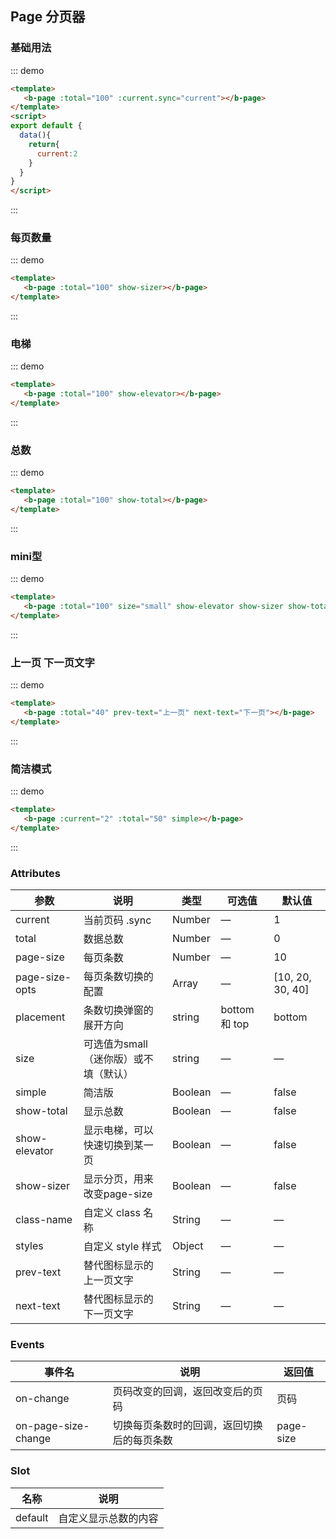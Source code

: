 ## Page 分页器

### 基础用法

::: demo
```html
<template>
   <b-page :total="100" :current.sync="current"></b-page>
</template>
<script>
export default {
  data(){
    return{
      current:2
    }
  }
}
</script>
```
:::

### 每页数量

::: demo
```html
<template>
   <b-page :total="100" show-sizer></b-page>
</template>
```
:::

### 电梯

::: demo
```html
<template>
   <b-page :total="100" show-elevator></b-page>
</template>
```
:::

### 总数

::: demo
```html
<template>
   <b-page :total="100" show-total></b-page>
</template>
```
:::

### mini型

::: demo
```html
<template>
   <b-page :total="100" size="small" show-elevator show-sizer show-total></b-page>
</template>
```
:::

### 上一页 下一页文字

::: demo
```html
<template>
   <b-page :total="40" prev-text="上一页" next-text="下一页"></b-page>
</template>
```
:::

### 简洁模式

::: demo
```html
<template>
   <b-page :current="2" :total="50" simple></b-page>
</template>
```
:::

### Attributes

| 参数      | 说明    | 类型      | 可选值       | 默认值   |
|---------- |-------- |---------- |-------------  |-------- |
| current     |  当前页码 .sync  |  Number	  |  —   |  1   |
| total     |  数据总数  |  Number	  |  —   |  0   |
| page-size  |  每页条数  |  Number	  |  —   |  10   |
| page-size-opts  |  每页条数切换的配置  |  Array	  |  —   |  [10, 20, 30, 40]   |
| placement  |  条数切换弹窗的展开方向  |  string	  | bottom 和 top  |  bottom |
| size  |  可选值为small（迷你版）或不填（默认）  |  string	  | —   | —  |
| simple  | 简洁版 |  Boolean	  | —   |  false  |
| show-total  | 显示总数 |  Boolean	  | —   |  false  |
| show-elevator  | 显示电梯，可以快速切换到某一页 |  Boolean	  | —   |  false  |
| show-sizer | 显示分页，用来改变page-size |  Boolean	  | —   |  false  |
| class-name | 自定义 class 名称 |  String	  | —   |  —  |
| styles | 自定义 style 样式 |  Object	  | —   |  —  |
| prev-text | 替代图标显示的上一页文字 |  String	  | —   |  —  |
| next-text | 替代图标显示的下一页文字 |  String	  | —   |  —  |


### Events

| 事件名      | 说明    | 返回值      |
|---------- |-------- |---------- |
| on-change   | 页码改变的回调，返回改变后的页码   | 页码  |
| on-page-size-change   | 切换每页条数时的回调，返回切换后的每页条数   | page-size  |

### Slot

| 名称      | 说明    |
|---------- |-------- |
| default     | 自定义显示总数的内容   |
